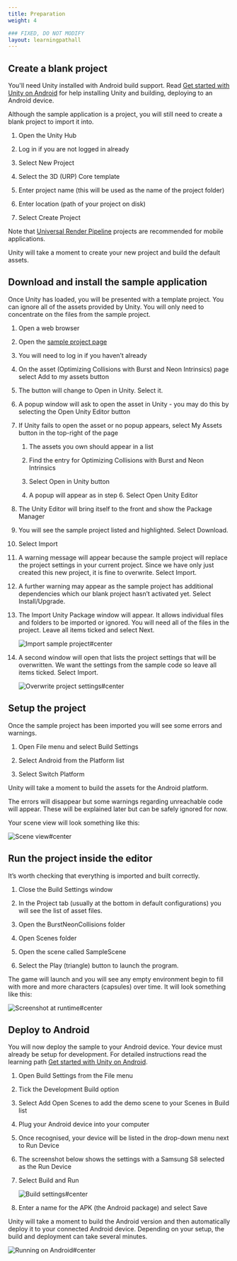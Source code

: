 ```yaml
---
title: Preparation
weight: 4

### FIXED, DO NOT MODIFY
layout: learningpathall
---
```


## Create a blank project
You'll need Unity installed with Android build support. Read [Get started with Unity on Android](/learning-paths/smartphones-and-mobile/get-started-with-unity-on-android) for help installing Unity and building, deploying to an Android device.

Although the sample application is a project, you will still need to create a blank project to import it into.

1. Open the Unity Hub

1. Log in if you are not logged in already

1. Select New Project

1. Select the 3D (URP) Core template

1. Enter project name (this will be used as the name of the project folder)

1. Enter location (path of your project on disk)

1. Select Create Project

Note that [Universal Render Pipeline](https://docs.unity3d.com/Packages/com.unity.render-pipelines.universal@17.0/manual/index.html) projects are recommended for mobile applications.

Unity will take a moment to create your new project and build the default assets.

## Download and install the sample application
Once Unity has loaded, you will be presented with a template project. You can ignore all of the assets provided by Unity. You will only need to concentrate on the files from the sample project.

1. Open a web browser

1. Open the  [sample project page](https://assetstore.unity.com/packages/essentials/tutorial-projects/optimizing-collisions-with-burst-and-neon-intrinsics-196303)

1. You will need to log in if you haven’t already

1. On the asset (Optimizing Collisions with Burst and Neon Intrinsics) page select Add to my assets button

1. The button will change to Open in Unity. Select it.

1. A popup window will ask to open the asset in Unity - you may do this by selecting the Open Unity Editor button

1. If Unity fails to open the asset or no popup appears, select My Assets button in the top-right of the page

    1. The assets you own should appear in a list

    1. Find the entry for Optimizing Collisions with Burst and Neon Intrinsics

    1. Select Open in Unity button

    1. A popup will appear as in step 6. Select Open Unity Editor

1. The Unity Editor will bring itself to the front and show the Package Manager

1. You will see the sample project listed and highlighted. Select Download.

1. Select Import

1. A warning message will appear because the sample project will replace the project settings in your current project. Since we have only just created this new project, it is fine to overwrite. Select Import.

1. A further warning may appear as the sample project has additional dependencies which our blank project hasn’t activated yet. Select Install/Upgrade.

1. The Import Unity Package window will appear. It allows individual files and folders to be imported or ignored. You will need all of the files in the project. Leave all items ticked and select Next.

    ![Import sample project#center](images/Import-window-step-1.PNG "Figure 1. Import the sample project using the Package Manager.")

1. A second window will open that lists the project settings that will be overwritten. We want the settings from the sample code so leave all items ticked. Select Import.

    ![Overwrite project settings#center](images/import-window-step-2.png "Figure 2. Overwrite project settings with the settings from the imported sample project.")

## Setup the project
Once the sample project has been imported you will see some errors and warnings.

1. Open File menu and select Build Settings

1. Select Android from the Platform list

1. Select Switch Platform

Unity will take a moment to build the assets for the Android platform.

The errors will disappear but some warnings regarding unreachable code will appear. These will be explained later but can be safely ignored for now.

Your scene view will look something like this:

![Scene view#center](images/sample-project-default-scene-view.PNG "Figure 3. Default scene view of sample project.")

## Run the project inside the editor
It’s worth checking that everything is imported and built correctly.

1. Close the Build Settings window

1. In the Project tab (usually at the bottom in default configurations) you will see the list of asset files.

1. Open the BurstNeonCollisions folder

1. Open Scenes folder

1. Open the scene called SampleScene

1. Select the Play (triangle) button to launch the program.

The game will launch and you will see any empty environment begin to fill with more and more characters (capsules) over time. It will look something like this:

![Screenshot at runtime#center](images/game-view.PNG "Figure 4. Sample running in Game view.")

## Deploy to Android
You will now deploy the sample to your Android device. Your device must already be setup for development. For detailed instructions read the learning path [Get started with Unity on Android](/learning-paths/smartphones-and-mobile/get-started-with-unity-on-android).

1. Open Build Settings from the File menu

1. Tick the Development Build option

1. Select Add Open Scenes to add the demo scene to your Scenes in Build list

1. Plug your Android device into your computer

1. Once recognised, your device will be listed in the drop-down menu next to Run Device

1. The screenshot below shows the settings with a Samsung S8 selected as the Run Device

1. Select Build and Run

    ![Build settings#center](images/android-build-settings.PNG "Figure 5. Android build settings showing selected Android device.")

1. Enter a name for the APK (the Android package) and select Save

Unity will take a moment to build the Android version and then automatically deploy it to your connected Android device. Depending on your setup, the build and deployment can take several minutes.

![Running on Android#center](images/android-plain-mode.jpg "Figure 6. Sample application running on Android.")

